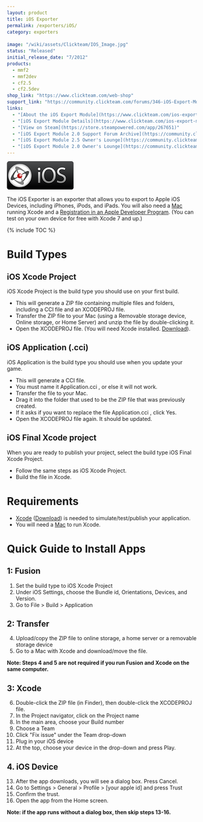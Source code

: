 ```yaml
---
layout: product
title: iOS Exporter
permalink: /exporters/iOS/
category: exporters

image: "/wiki/assets/Clickteam/IOS_Image.jpg"
status: "Released"
initial_release_date: "7/2012"
products:
  - mmf2
  - mmf2dev
  - cf2.5
  - cf2.5dev
shop_link: "https://www.clickteam.com/web-shop"
support_link: "https://community.clickteam.com/forums/346-iOS-Export-Module-2-5"
links:
  - "[About the iOS Export Module](https://www.clickteam.com/ios-export-module)"
  - "[iOS Export Module Details](https://www.clickteam.com/ios-export-module-details)"
  - "[View on Steam](https://store.steampowered.com/app/267651)"
  - "[iOS Export Module 2.0 Support Forum Archive](https://community.clickteam.com/forums/265-iOS-Export-Module-Version-2-0)"
  - "[iOS Export Module 2.5 Owner's Lounge](https://community.clickteam.com/forums/372-Owner-s-Lounge-iOS-(2-5) )"
  - "[iOS Export Module 2.0 Owner's Lounge](https://community.clickteam.com/forums/252-Owner-s-Lounge-iOS-Exporter)"
---
```


![](/wiki/assets/Clickteam/Fusion_IOS.png)

The iOS Exporter is an exporter that allows you to export to Apple iOS Devices, including iPhones, iPods, and iPads. You will also need a [Mac](https://apple.com/mac) running Xcode and a [Registration in an Apple Developer Program](https://developer.apple.com/programs). (You can test on your own device for free with Xcode 7 and up.)

{% include TOC %}

# Build Types

## iOS Xcode Project
iOS Xcode Project is the build type you should use on your first build.

* This will generate a ZIP file containing multiple files and folders, including a CCI file and an XCODEPROJ file.
* Transfer the ZIP file to your Mac (using a Removable storage device, Online storage, or Home Server) and unzip the file by double-clicking it.
* Open the XCODEPROJ file. (You will need Xcode installed. [Download](https://developer.apple.com/xcode/downloads)).

## iOS Application (.cci)
iOS Application is the build type you should use when you update your game.

* This will generate a CCI file.
* You must name it Application.cci , or else it will not work.
* Transfer the file to your Mac.
* Drag it into the folder that used to be the ZIP file that was previously created.
* If it asks if you want to replace the file Application.cci , click Yes.
* Open the XCODEPROJ file again. It should be updated.

## iOS Final Xcode project
When you are ready to publish your project, select the build type iOS Final Xcode Project.

* Follow the same steps as iOS Xcode Project.
* Build the file in Xcode.

# Requirements
* [Xcode](https://developer.apple.com/xcode) ([Download](https://developer.apple.com/xcode/downloads)) is needed to simulate/test/publish your application.
* You will need a [Mac](https://www.apple.com/mac) to run Xcode.

# Quick Guide to Install Apps

## 1: Fusion
1. Set the build type to iOS Xcode Project
2. Under iOS Settings, choose the Bundle id, Orientations, Devices, and Version.
3. Go to File > Build > Application

## 2: Transfer
4. Upload/copy the ZIP file to online storage, a home server or a removable storage device
5. Go to a Mac with Xcode and download/move the file.

**Note: Steps 4 and 5 are not required if you run Fusion and Xcode on the same computer.**

## 3: Xcode
6. Double-click the ZIP file (in Finder), then double-click the XCODEPROJ file.
7. In the Project navigator, click on the Project name
8. In the main area, choose your Build number
9. Choose a Team
10. Click "Fix issue" under the Team drop-down
11. Plug in your iOS device
12. At the top, choose your device in the drop-down and press Play.

## 4. iOS Device
13. After the app downloads, you will see a dialog box. Press Cancel.
14. Go to Settings > General > Profile > [your apple id] and press Trust
15. Confirm the trust.
16. Open the app from the Home screen.

**Note: if the app runs without a dialog box, then skip steps 13-16.**
